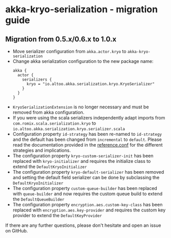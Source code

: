 akka-kryo-serialization - migration guide
=========================================

Migration from 0.5.x/0.6.x to 1.0.x
-----------------------------------

* Move serializer configuration from `akka.actor.kryo` to `akka-kryo-serialization`
* Change akka serialization configuration to the new package name: 
    ```hocon
    akka {
      actor {
        serializers {
          kryo = "io.altoo.akka.serialization.kryo.KryoSerializer"
        }
      }
    }
    ```
* `KryoSerializationExtension` is no longer necessary and must be removed from akka configuration.  
* If you were using the scala serializers independently adapt imports from `com.romix.scala.serialization.kryo` to `io.altoo.akka.serialization.kryo.serializer.scala`
* Configuration property `id-strategy` has been re-named to `id-strategy` and the default has been changed from `incremental` to `default`.
    Please read the documentation provided in the [reference.conf](https://github.com/altoo-ag/akka-kryo-serialization/blob/master/src/main/resources/reference.conf) for the different strategies and implications.
* The configuration property `kryo-custom-serializer-init` has been replaced with `kryo-initializer` and requires the initialize class to extend the `DefaultKryoInitializer`
* The configuration property `kryo-default-serializer` has been removed and setting the default field serializer can be done by subclassing the `DefaultKryoInitializer`
* The configuration property `custom-queue-builder` has been replaced with `queue-builder` and now requires the custom queue build to extend the `DefaultQueueBuilder`
* The configuration property `encryption.aes.custom-key-class` has been replaced with `encryption.aes.key-provider` and requires the custom key provider to extend the `DefaultKeyProvider`

If there are any further questions, please don't hesitate and open an issue on GitHub.